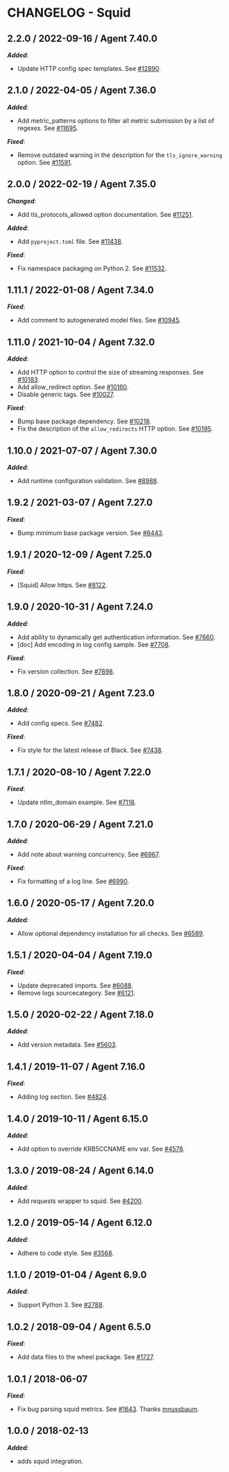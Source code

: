 # CHANGELOG - Squid

## 2.2.0 / 2022-09-16 / Agent 7.40.0

***Added***: 

* Update HTTP config spec templates. See [#12890](https://github.com/DataDog/integrations-core/pull/12890).


## 2.1.0 / 2022-04-05 / Agent 7.36.0

***Added***: 

* Add metric_patterns options to filter all metric submission by a list of regexes. See [#11695](https://github.com/DataDog/integrations-core/pull/11695).

***Fixed***: 

* Remove outdated warning in the description for the `tls_ignore_warning` option. See [#11591](https://github.com/DataDog/integrations-core/pull/11591).


## 2.0.0 / 2022-02-19 / Agent 7.35.0

***Changed***: 

* Add tls_protocols_allowed option documentation. See [#11251](https://github.com/DataDog/integrations-core/pull/11251).

***Added***: 

* Add `pyproject.toml` file. See [#11438](https://github.com/DataDog/integrations-core/pull/11438).

***Fixed***: 

* Fix namespace packaging on Python 2. See [#11532](https://github.com/DataDog/integrations-core/pull/11532).


## 1.11.1 / 2022-01-08 / Agent 7.34.0

***Fixed***: 

* Add comment to autogenerated model files. See [#10945](https://github.com/DataDog/integrations-core/pull/10945).


## 1.11.0 / 2021-10-04 / Agent 7.32.0

***Added***: 

* Add HTTP option to control the size of streaming responses. See [#10183](https://github.com/DataDog/integrations-core/pull/10183).
* Add allow_redirect option. See [#10160](https://github.com/DataDog/integrations-core/pull/10160).
* Disable generic tags. See [#10027](https://github.com/DataDog/integrations-core/pull/10027).

***Fixed***: 

* Bump base package dependency. See [#10218](https://github.com/DataDog/integrations-core/pull/10218).
* Fix the description of the `allow_redirects` HTTP option. See [#10195](https://github.com/DataDog/integrations-core/pull/10195).


## 1.10.0 / 2021-07-07 / Agent 7.30.0

***Added***: 

* Add runtime configuration validation. See [#8988](https://github.com/DataDog/integrations-core/pull/8988).


## 1.9.2 / 2021-03-07 / Agent 7.27.0

***Fixed***: 

* Bump minimum base package version. See [#8443](https://github.com/DataDog/integrations-core/pull/8443).


## 1.9.1 / 2020-12-09 / Agent 7.25.0

***Fixed***: 

* [Squid] Allow https. See [#8122](https://github.com/DataDog/integrations-core/pull/8122).


## 1.9.0 / 2020-10-31 / Agent 7.24.0

***Added***: 

* Add ability to dynamically get authentication information. See [#7660](https://github.com/DataDog/integrations-core/pull/7660).
* [doc] Add encoding in log config sample. See [#7708](https://github.com/DataDog/integrations-core/pull/7708).

***Fixed***: 

* Fix version collection. See [#7898](https://github.com/DataDog/integrations-core/pull/7898).


## 1.8.0 / 2020-09-21 / Agent 7.23.0

***Added***: 

* Add config specs. See [#7482](https://github.com/DataDog/integrations-core/pull/7482).

***Fixed***: 

* Fix style for the latest release of Black. See [#7438](https://github.com/DataDog/integrations-core/pull/7438).


## 1.7.1 / 2020-08-10 / Agent 7.22.0

***Fixed***: 

* Update ntlm_domain example. See [#7118](https://github.com/DataDog/integrations-core/pull/7118).


## 1.7.0 / 2020-06-29 / Agent 7.21.0

***Added***: 

* Add note about warning concurrency. See [#6967](https://github.com/DataDog/integrations-core/pull/6967).

***Fixed***: 

* Fix formatting of a log line. See [#6990](https://github.com/DataDog/integrations-core/pull/6990).


## 1.6.0 / 2020-05-17 / Agent 7.20.0

***Added***: 

* Allow optional dependency installation for all checks. See [#6589](https://github.com/DataDog/integrations-core/pull/6589).


## 1.5.1 / 2020-04-04 / Agent 7.19.0

***Fixed***: 

* Update deprecated imports. See [#6088](https://github.com/DataDog/integrations-core/pull/6088).
* Remove logs sourcecategory. See [#6121](https://github.com/DataDog/integrations-core/pull/6121).


## 1.5.0 / 2020-02-22 / Agent 7.18.0

***Added***: 

* Add version metadata. See [#5603](https://github.com/DataDog/integrations-core/pull/5603).


## 1.4.1 / 2019-11-07 / Agent 7.16.0

***Fixed***: 

* Adding log section. See [#4824](https://github.com/DataDog/integrations-core/pull/4824).


## 1.4.0 / 2019-10-11 / Agent 6.15.0

***Added***: 

* Add option to override KRB5CCNAME env var. See [#4578](https://github.com/DataDog/integrations-core/pull/4578).


## 1.3.0 / 2019-08-24 / Agent 6.14.0

***Added***: 

* Add requests wrapper to squid. See [#4200](https://github.com/DataDog/integrations-core/pull/4200).


## 1.2.0 / 2019-05-14 / Agent 6.12.0

***Added***: 

* Adhere to code style. See [#3568](https://github.com/DataDog/integrations-core/pull/3568).


## 1.1.0 / 2019-01-04 / Agent 6.9.0

***Added***: 

* Support Python 3. See [#2788][1].


## 1.0.2 / 2018-09-04 / Agent 6.5.0

***Fixed***: 

* Add data files to the wheel package. See [#1727][2].


## 1.0.1 / 2018-06-07

***Fixed***: 

* Fix bug parsing squid metrics. See [#1643][3]. Thanks [mnussbaum][4].


## 1.0.0 / 2018-02-13

***Added***: 

* adds squid integration.

[1]: https://github.com/DataDog/integrations-core/pull/2788
[2]: https://github.com/DataDog/integrations-core/pull/1727
[3]: https://github.com/DataDog/integrations-core/pull/1643
[4]: https://github.com/mnussbaum
